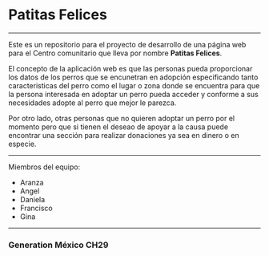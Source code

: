# Patitas Felices
---
Este es un repositorio para el proyecto de desarrollo de una página web para el Centro comunitario que lleva por nombre **Patitas Felices**.

El concepto de la aplicación web es que las personas pueda proporcionar los datos de los perros que se encunetran en adopción especificando tanto caracteristicas del perro como el lugar o zona donde se encuentra para que la persona interesada en adoptar un perro pueda acceder y conforme a sus necesidades adopte al perro que mejor le parezca. 

Por otro lado, otras personas que no quieren adoptar un perro por el momento pero que si tienen el  deseao de  apoyar a la causa puede encontrar una sección para realizar donaciones ya sea en dinero o en especie. 

---
Miembros del equipo:
- Aranza
- Angel
- Daniela
- Francisco
- Gina
---

### Generation México CH29
